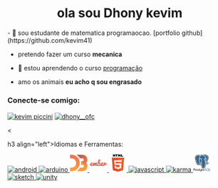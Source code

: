 <h1 align="center">ola sou Dhony kevim</h1>
- 🔭 sou estudante de matematica programaocao. [portfolio github](https://github.com/kevim41)

- pretendo fazer um curso **mecanica**

- 🤝 estou aprendendo o curso [programação](https://www.youtube.com/watch?v=vvThhk2btO8 )

- amo os animais **eu acho q sou engrasado**

<h3 align="left">Conecte-se comigo:</h3>
<p align="left">
<a href="https://fb.com /kevim piccini" target="blank"><img align="center" src="https://raw.githubusercontent.com/rahuldkjain/github-profile-readme-generator/master/src/images/icons/Social/ facebook.svg" alt="kevim piccini" height="30" width="40" /></a>
<a href="https://instagram.com/dhony__ofc" target="blank"><img align="center" src="https://raw.githubusercontent.com/rahuldkjain/github-profile-readme-generator /master/src/images/icons/Social/instagram.svg" alt="dhony__ofc" height="30" width="40" /></a> </p>
<

h3 align="left">Idiomas e Ferramentas:</h3>
<p align="left"> <a href="https://developer.android.com" target="_blank" rel="noreferrer"> <img src="https://raw.githubusercontent.com/devicons /devicon/master/icons/android/android-original-wordmark.svg" alt="android" width="40" height="40"/> </a> <a href="https://www.arduino .cc/" target="_blank" rel="noreferrer"> <img src="https://cdn.worldvectorlogo.com/logos/arduino-1.svg" alt="arduino" width="40" height= "40"/> </a> <a href="https://d3js.org/" target="_blank" rel="noreferrer"> <img src="https://raw.githubusercontent.com/devicons/devicon/master/icons/d3js/d3js-original.svg" alt="d3js" width="40" height="40"/> </a> <a href="https://emberjs. com/" target="_blank" rel="noreferrer"> <img src="https://raw.githubusercontent.com/devicons/devicon/master/icons/ember/ember-original-wordmark.svg" alt=" ember" width="40" height="40"/> </a> <a href="https://www.w3.org/html/" target="_blank" rel="noreferrer"> <img src ="https://raw.githubusercontent.com/devicons/devicon/master/icons/html5/html5-original-wordmark.svg" alt="html5" width="40" height="40"/> </a > <a href="https://developer.mozilla.org/en-US/docs/Web/JavaScript" target="_blank" rel="noreferrer"> <img src="https://raw.githubusercontent.com/ devicons/devicon/master/icons/javascript/javascript-original.svg" alt="javascript" width="40" height="40"/> </a> <a href="https://karma-runner. github.io/latest/index.html" target="_blank" rel="noreferrer"> <img src="https://raw.githubusercontent.com/detain/svg-logos/780f25886640cef088af994181646db2f6b1a3f8/svg/karma.svg" alt="karma" width="40" height="40"/> </a> <a href="https://www.postgresql.org" target="_blank" rel="noreferrer"><img src="https://raw.githubusercontent.com/devicons/devicon/master/icons/postgresql/postgresql-original-wordmark.svg" alt="postgresql" width="40" height="40"/> </a> <a href="https://www.sketch.com/" target="_blank" rel="noreferrer"> <img src="https://www.vectorlogo.zone/logos/sketchapp/ sketchapp-icon.svg" alt="sketch" width="40" height="40"/> </a> <a href="https://unity.com/" target="_blank" rel="noreferrer "> <img src="https://www.vectorlogo.zone/logos/unity3d/unity3d-icon.svg" alt="unity" width="40" height="40"/> </a> </p>
